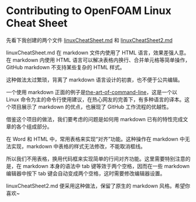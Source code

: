 # Contributing to OpenFOAM Linux Cheat Sheet #

先看下我创建的两个文件 [linuxCheatSheet.md](https://github.com/phresher/OpenFOAM_Tutorials_Plus/blob/md-preview/linuxCheatSheet/linuxCheatSheet.md) 和 [linuxCheatSheet2.md](https://github.com/phresher/OpenFOAM_Tutorials_Plus/blob/md-preview/linuxCheatSheet/linuxCheatSheet2.md)

linuxCheatSheet.md 在 markdown 文件内使用了 HTML 语言，效果差强人意。在 markdown 内使用 HTML 语言可以解决表格内换行、合并单元格等简单操作，GitHub markdown 不支持某些复杂的 HTML 样式。

这种做法太过繁琐，背离了 markdown 语言设计的初衷，也不便于公共编辑。

一个使用 markdown 正面的例子是[the-art-of-command-line](https://github.com/jlevy/the-art-of-command-line)，这是一个以 Linux 命令为主的命令行使用建议，在热心网友的完善下，有多种语言的译本。这个项目展示了 markdown 的优点，也展现了 GitHub 工作流程的优越性。

借鉴这个项目的做法，我们要考虑的问题是如何用 markdown 已有的特性完成文章的各个组成部分。

在 Word 和 HTML 中，常用表格来实现“对齐”功能。这种操作在 markdown 中无法实现，markdown 中表格的样式无法修改，不能取消框线。

所以我们不用表格，换用代码框来实现简单的行间对齐功能。这里需要特别注意的是，在 markdown 本身的语法中 tab 键等效于两个空格，因而在一些 markdown 编辑器中按下 tab 键会自动变成两个空格，这时需要修改编辑器设置。

linuxCheatSheet2.md 便采用这种做法，保留了原生的 markdown 风格。希望你喜欢~

